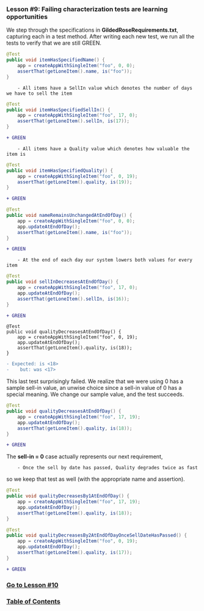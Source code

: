 ### Lesson #9: Failing characterization tests are learning opportunities
We step through the specifications in **GildedRoseRequirements.txt**, capturing each in a test method.  After writing
each new test, we run all the tests to verify that we are still GREEN.
```java
@Test
public void itemHasSpecifiedName() {
    app = createAppWithSingleItem("foo", 0, 0);
    assertThat(getLoneItem().name, is("foo"));
}
```
```
    - All items have a SellIn value which denotes the number of days we have to sell the item
```
```java
@Test
public void itemHasSpecifiedSellIn() {
    app = createAppWithSingleItem("foo", 17, 0);
    assertThat(getLoneItem().sellIn, is(17));
}
```
```diff
+ GREEN
```
```
    - All items have a Quality value which denotes how valuable the item is
```
```java
@Test
public void itemHasSpecifiedQuality() {
    app = createAppWithSingleItem("foo", 0, 19);
    assertThat(getLoneItem().quality, is(19));
}
```
```diff
+ GREEN
```
```java
@Test
public void nameRemainsUnchangedAtEndOfDay() {  
    app = createAppWithSingleItem("foo", 0, 0);
    app.updateAtEndOfDay();
    assertThat(getLoneItem().name, is("foo"));
}
```
```diff
+ GREEN
```
```
    - At the end of each day our system lowers both values for every item
```
```java
@Test
public void sellInDecreasesAtEndOfDay() {
    app = createAppWithSingleItem("foo", 17, 0);
    app.updateAtEndOfDay();
    assertThat(getLoneItem().sellIn, is(16));
}
```
```diff
+ GREEN
```
```
@Test
public void qualityDecreasesAtEndOfDay() {
    app = createAppWithSingleItem("foo", 0, 19);
    app.updateAtEndOfDay();
    assertThat(getLoneItem().quality, is(18));
}
```
```diff
- Expected: is <18>
-    but: was <17>
```
This last test surprisingly failed.  We realize that we were using 0 has a sample sell-in value, an unwise choice since a sell-in value of 0 has a special meaning.  We change our sample value, and the test succeeds.

```java
@Test
public void qualityDecreasesAtEndOfDay() {
    app = createAppWithSingleItem("foo", 17, 19);
    app.updateAtEndOfDay();
    assertThat(getLoneItem().quality, is(18));
}
```
```diff
+ GREEN
```
The **sell-in = 0** case actually represents our next requirement, 
```
    - Once the sell by date has passed, Quality degrades twice as fast
```
so we keep that test as well (with the appropriate name and assertion).

```java
@Test
public void qualityDecreasesBy1AtEndOfDay() {
    app = createAppWithSingleItem("foo", 17, 19);
    app.updateAtEndOfDay();
    assertThat(getLoneItem().quality, is(18));
}

@Test
public void qualityDecreasesBy2AtEndOfDayOnceSellDateHasPassed() {
    app = createAppWithSingleItem("foo", 0, 19);		
    app.updateAtEndOfDay();
    assertThat(getLoneItem().quality, is(17));
}
```
```diff
+ GREEN
```
### [Go to Lesson #10](https://github.com/d215steinberg/GildedRose-Java/tree/Lesson%2310)
### [Table of Contents](https://github.com/d215steinberg/GildedRose-Java/blob/startPoint/Table%20of%20Contents.md)